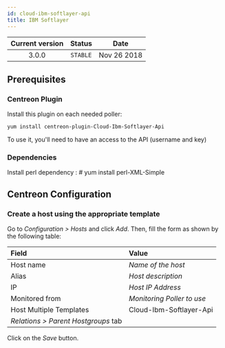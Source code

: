 ```yaml
---
id: cloud-ibm-softlayer-api
title: IBM Softlayer
---
```


| Current version | Status | Date |
| :-: | :-: | :-: |
| 3.0.0 | `STABLE` | Nov 26 2018 |

## Prerequisites

### Centreon Plugin

Install this plugin on each needed poller:

``` shell
yum install centreon-plugin-Cloud-Ibm-Softlayer-Api
```

To use it, you'll need to have an access to the API (username and key)

### Dependencies

Install perl dependency : \# yum install perl-XML-Simple

## Centreon Configuration

### Create a host using the appropriate template

Go to *Configuration \> Hosts* and click *Add*. Then, fill the form as shown by the following table:

| Field                                | Value                      |
| :----------------------------------- | :------------------------- |
| Host name                            | *Name of the host*         |
| Alias                                | *Host description*         |
| IP                                   | *Host IP Address*          |
| Monitored from                       | *Monitoring Poller to use* |
| Host Multiple Templates              | Cloud-Ibm-Softlayer-Api    |
| *Relations \> Parent Hostgroups* tab |                            |

Click on the *Save* button.


